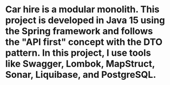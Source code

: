 # Car hire is a modular monolith. This project is developed in Java 15 using the Spring framework and follows the "API first" concept with the DTO pattern. In this project, I use tools like Swagger, Lombok, MapStruct, Sonar, Liquibase, and PostgreSQL.
